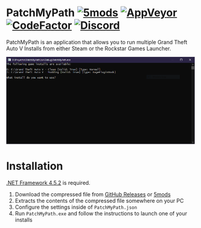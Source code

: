 # PatchMyPath [![5mods][5mods-img]][5mods-url] [![AppVeyor][appveyor-img]][appveyor-url] [![CodeFactor][codefactor-img]][codefactor-url] [![Discord][discord-img]][discord-url]

PatchMyPath is an application that allows you to run multiple Grand Theft Auto V Installs from either Steam or the Rockstar Games Launcher.

<div align="center">
    <img src="preview.png"/>
</div>

# Installation

[.NET Framework 4.5.2](https://dotnet.microsoft.com/download/dotnet-framework/net452) is required.

1. Download the compressed file from [GitHub Releases][releases-url] or [5mods][5mods-url]
2. Extracts the contents of the compressed file somewhere on your PC
3. Configure the settings inside of `PatchMyPath.json`
4. Run `PatchMyPath.exe` and follow the instructions to launch one of your installs

[5mods-img]: https://img.shields.io/badge/5mods-download-20BA4E.svg
[5mods-url]: https://www.gta5-mods.com/tools/patchmypath
[appveyor-img]: https://img.shields.io/appveyor/ci/justalemon/patchmypath.svg?label=appveyor
[appveyor-url]: https://ci.appveyor.com/project/justalemon/patchmypath
[codefactor-img]: https://www.codefactor.io/repository/github/justalemon/patchmypath/badge
[codefactor-url]: https://www.codefactor.io/repository/github/justalemon/patchmypath
[discord-img]: https://img.shields.io/badge/discord-join-7289DA.svg
[discord-url]: https://discord.gg/Cf6sspj
[releases-url]: https://github.com/justalemon/PatchMyPath/releases
